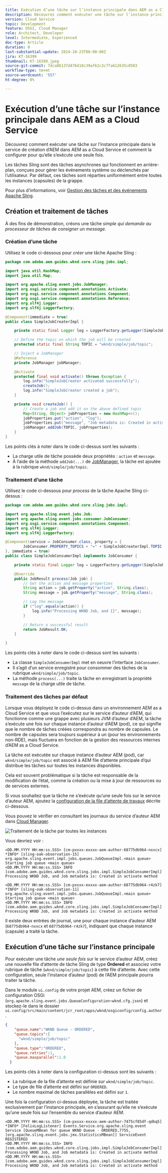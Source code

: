 ```yaml
---
title: Exécution d’une tâche sur l’instance principale dans AEM as a Cloud Service
description: Découvrez comment exécuter une tâche sur l’instance principale dans AEM as a Cloud Service.
version: Cloud Service
topic: Development
feature: OSGI, Cloud Manager
role: Architect, Developer
level: Intermediate, Experienced
doc-type: Article
duration: 0
last-substantial-update: 2024-10-23T00:00:00Z
jira: KT-16399
thumbnail: KT-16399.jpeg
source-git-commit: 7dca86137d476418c39af62c3c7fa612635c0583
workflow-type: tm+mt
source-wordcount: '557'
ht-degree: 0%

---
```



# Exécution d’une tâche sur l’instance principale dans AEM as a Cloud Service

Découvrez comment exécuter une tâche sur l’instance principale dans le service de création d’AEM dans AEM as a Cloud Service et comment la configurer pour qu’elle s’exécute une seule fois.

Les tâches Sling sont des tâches asynchrones qui fonctionnent en arrière-plan, conçues pour gérer les événements système ou déclenchés par l’utilisateur. Par défaut, ces tâches sont réparties uniformément entre toutes les instances (capsules) de la grappe.

Pour plus d’informations, voir [Gestion des tâches et des événements Apache Sling](https://sling.apache.org/documentation/bundles/apache-sling-eventing-and-job-handling.html).

## Création et traitement de tâches

À des fins de démonstration, créons une tâche _simple qui demande au processeur de tâches de consigner un message_.

### Création d’une tâche

Utilisez le code ci-dessous pour _créer_ une tâche Apache Sling :

```java
package com.adobe.aem.guides.wknd.core.sling.jobs.impl;

import java.util.HashMap;
import java.util.Map;

import org.apache.sling.event.jobs.JobManager;
import org.osgi.service.component.annotations.Activate;
import org.osgi.service.component.annotations.Component;
import org.osgi.service.component.annotations.Reference;
import org.slf4j.Logger;
import org.slf4j.LoggerFactory;

@Component(immediate = true)
public class SimpleJobCreaterImpl {

    private static final Logger log = LoggerFactory.getLogger(SimpleJobCreaterImpl.class);

    // Define the topic on which the job will be created
    protected static final String TOPIC = "wknd/simple/job/topic";

    // Inject a JobManager
    @Reference
    private JobManager jobManager;

    @Activate
    protected final void activate() throws Exception {
        log.info("SimpleJobCreater activated successfully");
        createJob();
        log.info("SimpleJobCreater created a job");
    }

    private void createJob() {
        // Create a job and add it on the above defined topic
        Map<String, Object> jobProperties = new HashMap<>();
        jobProperties.put("action", "log");
        jobProperties.put("message", "Job metadata is: Created in activate method");
        jobManager.addJob(TOPIC, jobProperties);
    }
}
```

Les points clés à noter dans le code ci-dessus sont les suivants :

- La charge utile de tâche possède deux propriétés : `action` et `message`.
- À l’aide de la méthode `addJob(...)` de [JobManager](https://javadoc.io/doc/com.adobe.aem/aem-sdk-api/latest/org/apache/sling/event/jobs/JobManager.html), la tâche est ajoutée à la rubrique `wknd/simple/job/topic`.

### Traitement d’une tâche

Utilisez le code ci-dessous pour _process_ de la tâche Apache Sling ci-dessus :

```java
package com.adobe.aem.guides.wknd.core.sling.jobs.impl;

import org.apache.sling.event.jobs.Job;
import org.apache.sling.event.jobs.consumer.JobConsumer;
import org.osgi.service.component.annotations.Component;
import org.slf4j.Logger;
import org.slf4j.LoggerFactory;

@Component(service = JobConsumer.class, property = {
        JobConsumer.PROPERTY_TOPICS + "=" + SimpleJobCreaterImpl.TOPIC
}, immediate = true)
public class SimpleJobConsumerImpl implements JobConsumer {

    private static final Logger log = LoggerFactory.getLogger(SimpleJobConsumerImpl.class);

    @Override
    public JobResult process(Job job) {
        // Get the action and message properties
        String action = job.getProperty("action", String.class);
        String message = job.getProperty("message", String.class);

        // Log the message
        if ("log".equals(action)) {
            log.info("Processing WKND Job, and {}", message);
        }

        // Return a successful result
        return JobResult.OK;
    }

}
```

Les points clés à noter dans le code ci-dessus sont les suivants :

- La classe `SimpleJobConsumerImpl` met en oeuvre l’interface `JobConsumer`.
- Il s’agit d’un service enregistré pour consommer des tâches de la rubrique `wknd/simple/job/topic`.
- La méthode `process(...)` traite la tâche en enregistrant la propriété `message` de la charge utile de tâche.

### Traitement des tâches par défaut

Lorsque vous déployez le code ci-dessus dans un environnement AEM as a Cloud Service et que vous l’exécutez sur le service d’auteur d’AEM, qui fonctionne comme une grappe avec plusieurs JVM d’auteur d’AEM, la tâche s’exécute une fois sur chaque instance d’auteur d’AEM (pod), ce qui signifie que le nombre de tâches créées correspondra au nombre de capsules. Le nombre de capsules sera toujours supérieur à un (pour les environnements non-RDE), mais fluctuera en fonction de la gestion des ressources internes d’AEM as a Cloud Service.

La tâche est exécutée sur chaque instance d’auteur AEM (pod), car `wknd/simple/job/topic` est associé à AEM file d’attente principale d’qui distribue les tâches sur toutes les instances disponibles.

Cela est souvent problématique si la tâche est responsable de la modification de l’état, comme la création ou la mise à jour de ressources ou de services externes.

Si vous souhaitez que la tâche ne s’exécute qu’une seule fois sur le service d’auteur AEM, ajoutez la [configuration de la file d’attente de travaux](#how-to-run-a-job-on-the-leader-instance) décrite ci-dessous.

Vous pouvez le vérifier en consultant les journaux du service d’auteur AEM dans [Cloud Manager](https://experienceleague.adobe.com/en/docs/experience-manager-learn/cloud-service/debugging/debugging-aem-as-a-cloud-service/logs#cloud-manager).

![Traitement de la tâche par toutes les instances](./assets/run-job-once/job-processed-by-all-instances.png)


Vous devriez voir :

```
<DD.MM.YYYY HH:mm:ss.SSS> [cm-pxxxx-exxxx-aem-author-68775db964-nxxcx] *INFO* [sling-oak-observation-15] org.apache.sling.event.impl.jobs.queues.JobQueueImpl.<main queue> Starting job queue <main queue>
<DD.MM.YYYY HH:mm:ss.SSS> INFO [com.adobe.aem.guides.wknd.core.sling.jobs.impl.SimpleJobConsumerImpl] Processing WKND Job, and Job metadata is: Created in activate method

<DD.MM.YYYY HH:mm:ss.SSS> [cm-pxxxx-exxxx-aem-author-68775db964-r4zk7] *INFO* [sling-oak-observation-11] org.apache.sling.event.impl.jobs.queues.JobQueueImpl.<main queue> Starting job queue <main queue>
<DD.MM.YYYY HH:mm:ss.SSS> INFO [com.adobe.aem.guides.wknd.core.sling.jobs.impl.SimpleJobConsumerImpl] Processing WKND Job, and Job metadata is: Created in activate method
```

Il existe deux entrées de journal, une pour chaque instance d’auteur AEM (`68775db964-nxxcx` et `68775db964-r4zk7`), indiquant que chaque instance (capsule) a traité la tâche.

## Exécution d’une tâche sur l’instance principale

Pour exécuter une tâche _une seule fois_ sur le service d’auteur AEM, créez une nouvelle file d’attente de tâche Sling de type **Ordered** et associez votre rubrique de tâche (`wknd/simple/job/topic`) à cette file d’attente. Avec cette configuration, seule l’instance d’auteur (pod) de l’AEM principale pourra traiter la tâche.

Dans le module `ui.config` de votre projet AEM, créez un fichier de configuration OSGi (`org.apache.sling.event.jobs.QueueConfiguration~wknd.cfg.json`) et stockez-le dans le dossier `ui.config/src/main/content/jcr_root/apps/wknd/osgiconfig/config.author`.

```json
{
    "queue.name":"WKND Queue - ORDERED",
    "queue.topics":[
      "wknd/simple/job/topic"
    ],
    "queue.type":"ORDERED",
    "queue.retries":1,
    "queue.maxparallel":1.0
  }
```

Les points clés à noter dans la configuration ci-dessus sont les suivants :

- La rubrique de la file d’attente est définie sur `wknd/simple/job/topic`.
- Le type de file d’attente est défini sur `ORDERED`.
- Le nombre maximal de tâches parallèles est défini sur `1`.

Une fois la configuration ci-dessus déployée, la tâche est traitée exclusivement par l’instance principale, en s’assurant qu’elle ne s’exécute qu’une seule fois sur l’ensemble du service d’auteur AEM.

```
<DD.MM.YYYY HH:mm:ss.SSS> [cm-pxxxx-exxxx-aem-author-7475cf85df-qdbq5] *INFO* [FelixLogListener] Events.Service.org.apache.sling.event Service [QueueMBean for queue WKND Queue - ORDERED,7755, [org.apache.sling.event.jobs.jmx.StatisticsMBean]] ServiceEvent REGISTERED
<DD.MM.YYYY HH:mm:ss.SSS> INFO [com.adobe.aem.guides.wknd.core.sling.jobs.impl.SimpleJobConsumerImpl] Processing WKND Job, and Job metadata is: Created in activate method
<DD.MM.YYYY HH:mm:ss.SSS> [com.adobe.aem.guides.wknd.core.sling.jobs.impl.SimpleJobConsumerImpl] Processing WKND Job, and Job metadata is: Created in activate method
```
